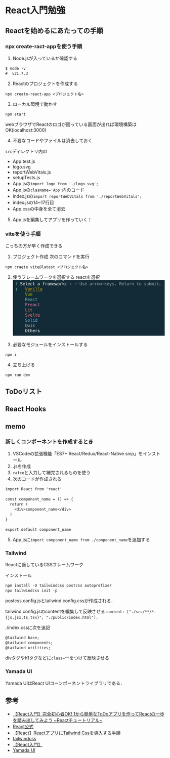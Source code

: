 # React入門勉強



## Reactを始めるにあたっての手順

### npx create-ract-appを使う手順

1. Node.jsが入っているか確認する
```[bash]
$ node -v
#  v21.7.3
```

2. Reactのプロジェクトを作成する
```[bash]
npx create-react-app <プロジェクト名>
```

3. ローカル環境で動かす
```[bash]
npm start
```
webブラウザでReactのロゴが回っている画面が出れば環境構築はOK(localhost:3000)

4. 不要なコードやファイルは消去しておく

`src`ディレクトリ内の
- App.test.js
- logo.svg
- reportWebVitals.js
- setupTests.js
- App.jsの`import logo from './logo.svg';`
- App.jsの`clasName='App'`内のコード
- index.jsの`import reportWebVitals from './reportWebVitals';`
- index.jsの14~17行目
- App.cssの中身を全て消去

5. App.jsを編集してアプリを作っていく！

### viteを使う手順
こっちの方が早く作成できる

1. プロジェクト作成
次のコマンドを実行
```
npm craete vite@latest <プロジェクト名>
```

2. 使うフレームワークを選択する
reactを選択
![image](./select-framework.png)

3. 必要なモジュールをインストールする
```
npm i
```

4. 立ち上げる
```
npm run dev
```

## ToDoリスト


## React Hooks



## memo
### 新しくコンポーネントを作成するとき
1. VSCodeの拡張機能「ES7+ React/Redux/React-Native snip」をインストール
2. <component name>.jsを作成
3. `rafce`と入力して補完されるものを使う
4. 次のコードが作成される
```
import React from 'react'

const component_name = () => {
  return (
    <div>component_name</div>
  )
}

export default component_name
```

5. App.jsに`import component_name from ./component_name`を追加する

### Tailwind
Reactに適しているCSSフレームワーク

インストール
```
npm install -D tailwindcss postcss autoprefixer
npx tailwindcss init -p
```

postcss.config.jsとtailwind.config.cssが作成される．

tailwind.config.jsのcontentを編集して反映させる
`content: ["./src/**/*.{js,jsx,ts,tsx}", "./public/index.html"],`

./index.cssに次を追記
```
@tailwind base;
@tailwind components;
@tailwind utilities;
```

divタグやh1タグなどに`class=""`をつけて反映させる

### Yamada UI
Yamada UIはReact UIコーンポーネントライブラリである．

## 参考
- [【React入門】完全初心者OK! 1から簡単なToDoアプリを作ってReactの一歩を踏み出してみよう ~Reactチュートリアル~](https://youtu.be/nRCNL9T3J98?si=ebt7RYN4rS107ZJz)
- [React公式](https://ja.react.dev/)
- [【React】ReactアプリにTailwind Cssを導入する手順](https://qiita.com/y_kato_eng/items/439dae65ba13d050c91e)
- [tailwindcss](https://tailwindcss.com/)
- [【React入門】](https://youtu.be/uuAdVs7sbAs?si=ncF5AZJhDkdNX6ua)
- [Yamada UI](https://yamada-ui.com/ja)
